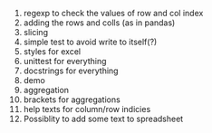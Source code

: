 1. regexp to check the values of row and col index
2. adding the rows and colls (as in pandas)
3. slicing
4. simple test to avoid write to itself(?)
5. styles for excel
6. unittest for everything
7. docstrings for everything
8. demo
9. aggregation
10. brackets for aggregations
11. help texts for column/row indicies
12. Possiblity to add some text to spreadsheet
 